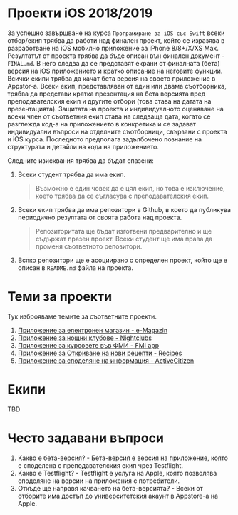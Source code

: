 # Проекти iOS 2018/2019

За успешно завършване на курса `Програмиране за iOS със Swift` всеки отбор/екип трябва да работи над финален проект, който се изразява в разработване на iOS мобилно приложение за iPhone 8/8+/X/XS Max. Резултатът от проекта трябва да бъде описан вън финален документ - `FINAL.md`. В него следва да се представят екрани от финалната (бета) версия на iOS приложението и кратко описание на неговите функции. Всички екипи трябва да качат бета версия на своето приложение в Appstor-a. Всеки екип, представляван от един или двама съотборника, трябва да представи кратка презентация на бета версията пред преподавателския екип и другите отбори (това става на датата на презентацията). Защитата на проекта и индивидуалното оценяване на всеки член от съответния екип става на следваща дата, когато се разглежда код-а на приложението в конкретика и се задават индивидуални въпроси на отделните съотборници, свързани с проекта и iOS курса. Последното предполага задълбочено познание на структурата и детайли на кода на приложението.

Следните изисквания трябва да бъдат спазени:

1. Всеки студент трябва да има екип. 
    > Възможно е един човек да е цял екип, но това е изключение, което трябва да се съгласува с преподавателския екип.
2. Всеки екип трябва да има репозитори в Github, в което да публикува периодично резултата от своята работа над проекта.
    > Репозиторитата ще бъдат изготвени предварително и ще съдържат празен проект. Всеки студент ще има права да променя съответното репозитори.
3. Всяко репозитори ще е асоциирано с определен проект, който ще е описан в `README.md` файла на проекта.


# Теми за проекти

Тук изброяваме темите за съответните проекти.

1. [Приложение за електронен магазин - e-Magazin]()
1. [Приложение за нощни клубове - Nightclubs]()
1. [Приложение за курсовете във ФМИ - FMI app]()
1. [Приложение за Откриване на нови рецепти - Recipes]()
1. [Приложение за споделяне на информация - ActiveCitizen]()

# Екипи

TBD


# Често задавани въпроси

1. Какво е бета-версия? - Бета-версия е версия на приложение, която е споделена с преподавателския екип чрез Testflight.
2. Какво е Testflight? - Testflight е услуга на Apple, която позволява споделяне на версии на приложения с потребители.
3. Откъде ще направя качването на бета-версията? - Всеки от отборите има достъп до университетския акаунт в Appstore-a на Apple.


